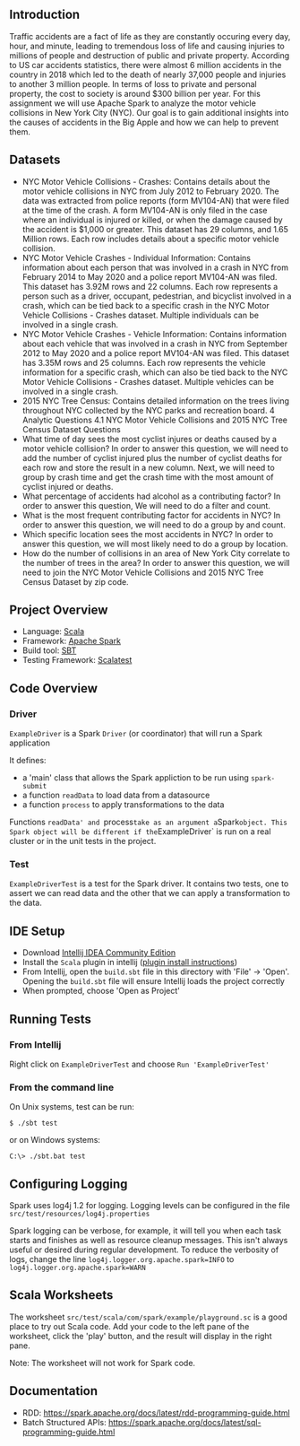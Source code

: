## Introduction
Traffic accidents are a fact of life as they are constantly occuring every day, hour, and minute, leading to tremendous loss of life and causing injuries to millions of people and destruction of public and private property. According to US car accidents statistics, there were almost 6 million accidents in the country in 2018 which led to the death of nearly 37,000 people and injuries to another 3 million people. In terms of loss to private and personal property, the cost to society is around $300 billion per year. For this assignment we will use Apache Spark to analyze the motor vehicle collisions in New York City (NYC). Our goal is to gain additional insights into the causes of accidents in the Big Apple and how we can help to prevent them.

## Datasets
- NYC Motor Vehicle Collisions - Crashes: Contains details about the motor vehicle collisions in
NYC from July 2012 to February 2020. The data was extracted from police reports (form MV104-AN)
that were filed at the time of the crash. A form MV104-AN is only filed in the case where an individual
is injured or killed, or when the damage caused by the accident is $1,000 or greater. This dataset has
29 columns, and 1.65 Million rows. Each row includes details about a specific motor vehicle collision.
- NYC Motor Vehicle Crashes - Individual Information: Contains information about each person
that was involved in a crash in NYC from February 2014 to May 2020 and a police report MV104-AN
was filed. This dataset has 3.92M rows and 22 columns. Each row represents a person such as a driver,
occupant, pedestrian, and bicyclist involved in a crash, which can be tied back to a specific crash in the
NYC Motor Vehicle Collisions - Crashes dataset. Multiple individuals can be involved in a single crash.
- NYC Motor Vehicle Crashes - Vehicle Information: Contains information about each vehicle
that was involved in a crash in NYC from September 2012 to May 2020 and a police report MV104-AN
was filed. This dataset has 3.35M rows and 25 columns. Each row represents the vehicle information
for a specific crash, which can also be tied back to the NYC Motor Vehicle Collisions - Crashes dataset.
Multiple vehicles can be involved in a single crash.
- 2015 NYC Tree Census: Contains detailed information on the trees living throughout NYC collected
by the NYC parks and recreation board.
4 Analytic Questions
4.1 NYC Motor Vehicle Collisions and 2015 NYC Tree Census Dataset Questions
- What time of day sees the most cyclist injures or deaths caused by a motor vehicle collision? In order
to answer this question, we will need to add the number of cyclist injured plus the number of cyclist
deaths for each row and store the result in a new column. Next, we will need to group by crash time
and get the crash time with the most amount of cyclist injured or deaths.
- What percentage of accidents had alcohol as a contributing factor? In order to answer this question,
We will need to do a filter and count.
- What is the most frequent contributing factor for accidents in NYC? In order to answer this question,
we will need to do a group by and count.
- Which specific location sees the most accidents in NYC? In order to answer this question, we will most
likely need to do a group by location.
- How do the number of collisions in an area of New York City correlate to the number of trees in the
area? In order to answer this question, we will need to join the NYC Motor Vehicle Collisions and 2015
NYC Tree Census Dataset by zip code.


## Project Overview

- Language: [Scala](https://www.scala-lang.org/)
- Framework: [Apache Spark](https://spark.apache.org/)
- Build tool: [SBT](https://www.scala-sbt.org/) 
- Testing Framework: [Scalatest](http://www.scalatest.org/)

## Code Overview

### Driver

`ExampleDriver` is a Spark `Driver` (or coordinator) that will run a Spark application

It defines: 
- a 'main' class that allows the Spark appliction
to be run using `spark-submit` 
- a function `readData` to load data from a datasource
- a function `process` to apply transformations to the data

Functions `readData' and `process` take as an argument a `Spark` object. This Spark object
will be different if the `ExampleDriver` is run on a real cluster or in the unit tests in the project.

### Test

`ExampleDriverTest` is a test for the Spark driver. It contains two tests,
one to assert we can read data and the other that we can apply a transformation
to the data.

## IDE Setup

- Download [Intellij IDEA Community Edition](https://www.jetbrains.com/idea/download/#section=mac)
- Install the `Scala` plugin in intellij ([plugin install instructions](https://www.jetbrains.com/help/idea/managing-plugins.html))
- From Intellij, open the `build.sbt` file in this directory with 'File' -> 'Open'. Opening the `build.sbt` file will ensure Intellij loads the project correctly
- When prompted, choose 'Open as Project'

## Running Tests

### From Intellij

Right click on `ExampleDriverTest` and choose `Run 'ExampleDriverTest'`

### From the command line

On Unix systems, test can be run:

```shell script
$ ./sbt test
```

or on Windows systems:

```shell script
C:\> ./sbt.bat test
```

## Configuring Logging

Spark uses log4j 1.2 for logging. Logging levels can be configured in the file `src/test/resources/log4j.properties`

Spark logging can be verbose, for example, it will tell you when each task starts and finishes as well
as resource cleanup messages. This isn't always useful or desired during regular development. To reduce the verbosity of logs,
change the line `log4j.logger.org.apache.spark=INFO` to `log4j.logger.org.apache.spark=WARN`

## Scala Worksheets

The worksheet `src/test/scala/com/spark/example/playground.sc` is a good place to try out Scala code. Add your code
to the left pane of the worksheet, click the 'play' button, and the result will display in the right pane.

Note: The worksheet will not work for Spark code.

## Documentation

* RDD: https://spark.apache.org/docs/latest/rdd-programming-guide.html
* Batch Structured APIs: https://spark.apache.org/docs/latest/sql-programming-guide.html
